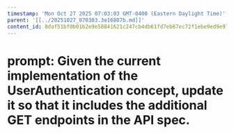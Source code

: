 ```yaml
---
timestamp: 'Mon Oct 27 2025 07:03:03 GMT-0400 (Eastern Daylight Time)'
parent: '[[../20251027_070303.3e16807b.md]]'
content_id: 8daf51bf0b01b2e9e50841621c247cb4db61fd7eb67ec72f1ebe9ed9e9769a96
---
```


# prompt: Given the current implementation of the UserAuthentication concept, update it so that it includes the additional GET endpoints in the API spec.
